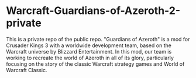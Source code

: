 # Warcraft-Guardians-of-Azeroth-2-private
This is a private repo of the public repo. "Guardians of Azeroth" is a mod for Crusader Kings 3 with a worldwide development team, based on the Warcraft universe by Blizzard Entertainment. In this mod, our team is working to recreate the world of Azeroth in all of its glory, particularly focusing on the story of the classic Warcraft strategy games and World of Warcraft Classic.
